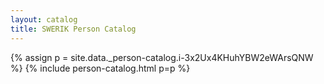 ```yaml
---
layout: catalog
title: SWERIK Person Catalog
---
```

{% assign p = site.data._person-catalog.i-3x2Ux4KHuhYBW2eWArsQNW %}
{% include person-catalog.html p=p %}

